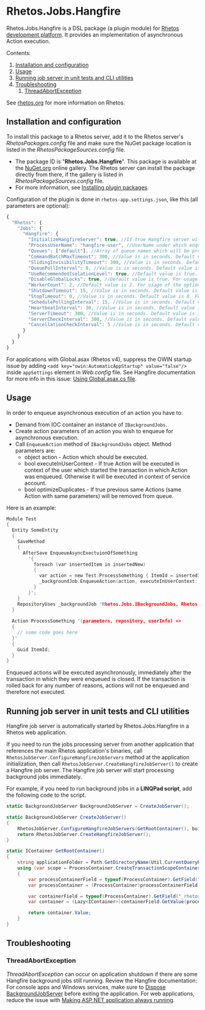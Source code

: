 # Rhetos.Jobs.Hangfire

Rhetos.Jobs.Hangfire is a DSL package (a plugin module) for [Rhetos development platform](https://github.com/Rhetos/Rhetos).
It provides an implementation of asynchronous Action execution.

Contents:

1. [Installation and configuration](#installation-and-configuration)
2. [Usage](#usage)
3. [Running job server in unit tests and CLI utilities](#running-job-server-in-unit-tests-and-cli-utilities)
4. [Troubleshooting](#troubleshooting)
   1. [ThreadAbortException](#threadabortexception)

See [rhetos.org](http://www.rhetos.org/) for more information on Rhetos.

## Installation and configuration

To install this package to a Rhetos server, add it to the Rhetos server's *RhetosPackages.config* file
and make sure the NuGet package location is listed in the *RhetosPackageSources.config* file.

* The package ID is "**Rhetos.Jobs.Hangfire**".
  This package is available at the [NuGet.org](https://www.nuget.org/) online gallery.
  The Rhetos server can install the package directly from there, if the gallery is listed in *RhetosPackageSources.config* file.
* For more information, see [Installing plugin packages](https://github.com/Rhetos/Rhetos/wiki/Installing-plugin-packages).

Configuration of the plugin is done in `rhetos-app.settings.json`, like this (all parameters are optional):

```js
{
  "Rhetos": {
    "Jobs": {
      "Hangfire": {
        "InitializeHangfireServer": true, //If true Hangfire server will be initialized in Rhetos web application. Default value is true.
        "ProcessUserName": "hangfire-user", //UserName under which enqueued actions will be executed if action is not enqueued with executeInUserContext=true. If omitted then UserName of the account of the app pool user will be used.
        "Queues": ["default"], //Array of queue names which will be processed by this instance of Hangfire server. Default is '["default"]'.
        "CommandBatchMaxTimeout": 300, //Value is in seconds. Default value is 300. For usage of the option see Hangfire documentation.
        "SlidingInvisibilityTimeout": 300, //Value is in seconds. Default value is 300. For usage of the option see Hangfire documentation.
        "QueuePollInterval": 0, //Value is in seconds. Default value is 0. For usage of the option see Hangfire documentation.
        "UseRecommendedIsolationLevel": true, //Default value is true. For usage of the option see Hangfire documentation.
        "DisableGlobalLocks": true, //Default value is true. For usage of the option see Hangfire documentation.
        "WorkerCount": 2, //Default value is 2. For usage of the option see Hangfire documentation.
        "ShutdownTimeout": 15, //Value is in seconds. Default value is 15. For usage of the option see Hangfire documentation.
        "StopTimeout": 0, //Value is in seconds. Default value is 0. For usage of the option see Hangfire documentation.
        "SchedulePollingInterval": 15, //Value is in seconds. Default value is 15. For usage of the option see Hangfire documentation.
        "HeartbeatInterval": 30, //Value is in seconds. Default value is 30. For usage of the option see Hangfire documentation.
        "ServerTimeout": 300, //Value is in seconds. Default value is 300. For usage of the option see Hangfire documentation.
        "ServerCheckInterval": 300, //Value is in seconds. Default value is 300. For usage of the option see Hangfire documentation.
        "CancellationCheckInterval": 5 //Value is in seconds. Default value is 5. For usage of the option see Hangfire documentation.
      }
    }
  }
}
```

For applications with Global.asax (Rhetos v4), suppress the OWIN startup issue by adding
`<add key="owin:AutomaticAppStartup" value="false"/>` inside `appSettings` element in *Web.config* file.
See Hangfire documentation for more info in this issue: [Using Global.asax.cs file](https://docs.hangfire.io/en/latest/getting-started/aspnet-applications.html#using-global-asax-cs-file).

## Usage

In order to enqueue asynchronous execution of an action you have to:

* Demand from IOC container an instance of `IBackgroundJobs`.
* Create action parameters of an action you wish to enqueue for asynchronous execution.
* Call `EnqueueAction` method of `IBackgroundJobs` object. Method parameters are:
  * object action - Action which should be executed.
  * bool executeInUserContext - If true Action will be executed in context of the user which started the transaction in which Action was enqueued. Otherwise it will be executed in context of service account.
  * bool optimizeDuplicates - If true previous same Actions (same Action with same parameters) will be removed from queue.

Here is an example:

```c
Module Test
{
  Entity SomeEntity
  {
    SaveMethod
    {
      AfterSave EnqueueAsyncExectuionOfSomething
        '{
          foreach (var insertedItem in insertedNew)
          {
            var action = new Test.ProcessSomething { ItemId = insertedItem.Id };
            _backgroundJob.EnqueueAction(action, executeInUserContext: false, optimizeDuplicates: true);
          }
        }';
    }
    RepositoryUses _backgroundJob 'Rhetos.Jobs.IBackgroundJobs, Rhetos.Jobs.Abstractions';
  }
  
  Action ProcessSomething '(parameters, repository, userInfo) =>
  {
    // some code goes here
  }'
  {
    Guid ItemId;
  }
}
```

Enqueued actions will be executed asynchronously, immediately after the transaction in which they were enqueued is closed.
If the transaction is rolled back for any number of reasons, actions will not be enqueued and therefore not executed.

## Running job server in unit tests and CLI utilities

Hangfire job server is automatically started by Rhetos.Jobs.Hangfire in a Rhetos web application.

If you need to run the jobs processing server from another application that references the main Rhetos application's binaries,
call `RhetosJobServer.ConfigureHangfireJobServers` method at the application initialization,
then call `RhetosJobServer.CreateHangfireJobServer()` to create a Hangfire job server.
The Hangfire job server will start processing background jobs immediately.

For example, if you need to run background jobs in a **LINQPad script**, add the following code to the script.

```cs
static BackgroundJobServer BackgroundJobServer = CreateJobServer();

static BackgroundJobServer CreateJobServer()
{
    RhetosJobServer.ConfigureHangfireJobServers(GetRootContainer(), builder => builder.RegisterType<TestJobExecuter>());
    return RhetosJobServer.CreateHangfireJobServer();
}

static IContainer GetRootContainer()
{
    string applicationFolder = Path.GetDirectoryName(Util.CurrentQueryPath); // Path to the Rhetos application, or any subfolder.
    using (var scope = ProcessContainer.CreateTransactionScopeContainer(applicationFolder))
    {
        var processContainerField = typeof(ProcessContainer).GetField("_singleContainer", BindingFlags.NonPublic | BindingFlags.Static);
        var processContainer = (ProcessContainer)processContainerField.GetValue(null);

        var containerField = typeof(ProcessContainer).GetField("_rhetosIocContainer", BindingFlags.NonPublic | BindingFlags.Instance);
        var container = (Lazy<IContainer>)containerField.GetValue(processContainer);

        return container.Value;
    }
}
```

## Troubleshooting

### ThreadAbortException

*ThreadAbortException* can occur on application shutdown if there are some Hangfire background jobs still running.
Review the Hangfire documentation:
For console apps and Windows services, make sure to [Dispose BackgroundJobServer](https://docs.hangfire.io/en/latest/background-processing/processing-background-jobs.html) before exiting the application.
For web applications, reduce the issue with [Making ASP.NET application always running](https://docs.hangfire.io/en/latest/deployment-to-production/making-aspnet-app-always-running.html).
